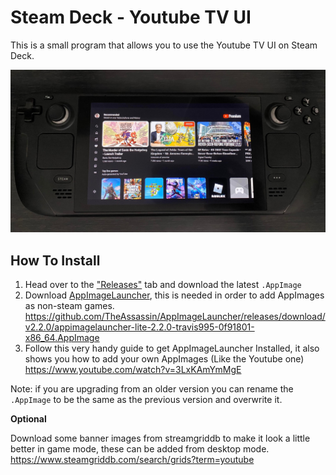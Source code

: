 # Steam Deck - Youtube TV UI

This is a small program that allows you to use the Youtube TV UI on Steam Deck.

![image](image.jpg)

## How To Install

1. Head over to the ["Releases"](https://github.com/Daniel-Griffiths/steamdeck-youtube-tv/releases) tab and download the latest `.AppImage`
2. Download [AppImageLauncher](https://github.com/TheAssassin/AppImageLauncher/releases/download/v2.2.0/appimagelauncher-lite-2.2.0-travis995-0f91801-x86_64.AppImage), this is needed in order to add AppImages as non-steam games. https://github.com/TheAssassin/AppImageLauncher/releases/download/v2.2.0/appimagelauncher-lite-2.2.0-travis995-0f91801-x86_64.AppImage
3. Follow this very handy guide to get AppImageLauncher Installed, it also shows you how to add your own AppImages (Like the Youtube one) https://www.youtube.com/watch?v=3LxKAmYmMgE

Note: if you are upgrading from an older version you can rename the `.AppImage` to be the same as the previous version and overwrite it.

**Optional**

Download some banner images from streamgriddb to make it look a little better in game mode, these can be added from desktop mode. https://www.steamgriddb.com/search/grids?term=youtube
